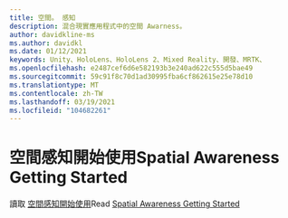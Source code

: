 ```yaml
---
title: 空間。 感知
description: 混合現實應用程式中的空間 Awarness。
author: davidkline-ms
ms.author: davidkl
ms.date: 01/12/2021
keywords: Unity、HoloLens、HoloLens 2、Mixed Reality、開發、MRTK、
ms.openlocfilehash: e2487cef6d6e582193b3e240ad622c555d5bae49
ms.sourcegitcommit: 59c91f8c70d1ad30995fba6cf862615e25e78d10
ms.translationtype: MT
ms.contentlocale: zh-TW
ms.lasthandoff: 03/19/2021
ms.locfileid: "104682261"
---
```

# <a name="spatial-awareness-getting-started"></a><span data-ttu-id="39000-105">空間感知開始使用</span><span class="sxs-lookup"><span data-stu-id="39000-105">Spatial Awareness Getting Started</span></span>

<span data-ttu-id="39000-106">讀取 [空間感知開始使用](../features/spatial-awareness/spatial-awareness-getting-started.md)</span><span class="sxs-lookup"><span data-stu-id="39000-106">Read [Spatial Awareness Getting Started](../features/spatial-awareness/spatial-awareness-getting-started.md)</span></span>
